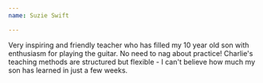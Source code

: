 ```yaml
---
name: Suzie Swift

---
```


Very inspiring and friendly teacher who has filled my 10 year old son with enthusiasm for playing the guitar. No need to nag about practice! Charlie's teaching methods are structured but flexible - I can't believe how much my son has learned in just a few weeks.